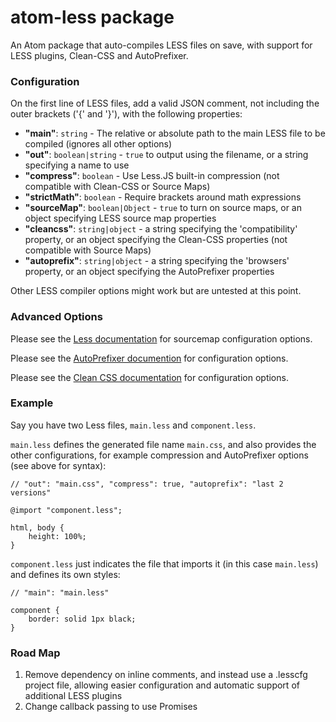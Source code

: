 # atom-less package

An Atom package that auto-compiles LESS files on save, with support for LESS plugins, Clean-CSS and AutoPrefixer.

### Configuration

On the first line of LESS files, add a valid JSON comment, not including the outer brackets ('{' and '}'), with the following properties:

- **"main"**: <code>string</code> -
    The relative or absolute path to the main LESS file to be compiled (ignores all other options)
- **"out"**: <code>boolean|string</code> -
    <code>true</code> to output using the filename, or a string specifying a name to use
- **"compress"**: <code>boolean</code> -
    Use Less.JS built-in compression (not compatible with Clean-CSS or Source Maps)
- **"strictMath"**: <code>boolean</code> -
    Require brackets around math expressions
- **"sourceMap"**: <code>boolean|Object</code> -
    <code>true</code> to turn on source maps, or an object specifying LESS source map properties
- **"cleancss"**: <code>string|object</code> -
    a string specifying the 'compatibility' property, or an object specifying the Clean-CSS properties (not compatible with Source Maps)
- **"autoprefix"**: <code>string|object</code> -
    a string specifying the 'browsers' property, or an object specifying the AutoPrefixer properties

Other LESS compiler options might work but are untested at this point.

### Advanced Options

Please see the [Less documentation](http://lesscss.org/usage/#programmatic-usage) for sourcemap configuration options.

Please see the [AutoPrefixer documention](https://github.com/postcss/autoprefixer#options) for configuration options.

Please see the [Clean CSS documentation](https://github.com/jakubpawlowicz/clean-css#how-to-use-clean-css-api) for configuration options.

### Example

Say you have two Less files, `main.less` and `component.less`.

`main.less` defines the generated file name `main.css`, and also provides the other configurations, for example compression and AutoPrefixer options (see above for syntax):

```less
// "out": "main.css", "compress": true, "autoprefix": "last 2 versions"

@import "component.less";

html, body {
    height: 100%;
}

```

`component.less` just indicates the file that imports it (in this case `main.less`) and defines its own styles:

```less
// "main": "main.less"

component {
    border: solid 1px black;
}

```

### Road Map
1. Remove dependency on inline comments, and instead use a .lesscfg project file, allowing easier configuration and automatic support of additional LESS plugins
2. Change callback passing to use Promises
